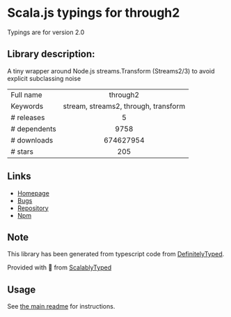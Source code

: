 
# Scala.js typings for through2

Typings are for version 2.0

## Library description:
A tiny wrapper around Node.js streams.Transform (Streams2/3) to avoid explicit subclassing noise

|                    |                 |
| ------------------ | :-------------: |
| Full name          | through2 |
| Keywords           | stream, streams2, through, transform |
| # releases         | 5 |
| # dependents       | 9758 |
| # downloads        | 674627954 |
| # stars            | 205 |

## Links
- [Homepage](https://github.com/rvagg/through2#readme)
- [Bugs](https://github.com/rvagg/through2/issues)
- [Repository](https://github.com/rvagg/through2)
- [Npm](https://www.npmjs.com/package/through2)
    


## Note
This library has been generated from typescript code from [DefinitelyTyped](https://definitelytyped.org).

Provided with :purple_heart: from [ScalablyTyped](https://github.com/oyvindberg/ScalablyTyped)

## Usage
See [the main readme](../../readme.md) for instructions.


